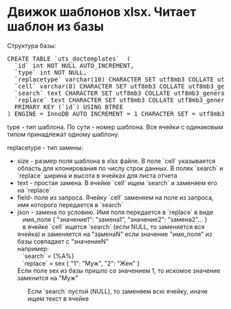 <h1>Движок шаблонов xlsx. Читает шаблон из базы</h1>

Структура базы:

<pre>CREATE TABLE `uts_doctemplates`  (
  `id` int NOT NULL AUTO_INCREMENT,
  `type` int NOT NULL,
  `replacetype` varchar(10) CHARACTER SET utf8mb3 COLLATE utf8mb3_general_ci NOT NULL,
  `cell` varchar(8) CHARACTER SET utf8mb3 COLLATE utf8mb3_general_ci NOT NULL,
  `search` text CHARACTER SET utf8mb3 COLLATE utf8mb3_general_ci NULL,
  `replace` text CHARACTER SET utf8mb3 COLLATE utf8mb3_general_ci NULL,
  PRIMARY KEY (`id`) USING BTREE
) ENGINE = InnoDB AUTO_INCREMENT = 1 CHARACTER SET = utf8mb3 COLLATE = utf8mb3_general_ci;
</pre>

<p>type - тип шаблона. По сути - номер шаблона. Все ячейки с одинаковым типом принадлежат одному шаблону.</p>
<p>replacetype - тип замены: 
<ul>
<li>size - размер поля шаблона в xlsx файле.  В поле `cell` указывается область для клонирования по числу строк данных. В полях `search` и `replace` ширина и высота в ячейках для листа отчета</li>
<li>text - простая замена. В ячейке `cell` ищем  `search` и заменяем его на `replace`</li>
<li>field- поле из запроса. Ячейку `cell` заменяем на поле из запроса, имя которого передается в `search`</li>
<li>json - замена по условию. Имя поля передается в `replace` в виде<br> 
          &nbsp;&nbsp;&nbsp;имя_поля { "значение1": "замена1", "значение2": "замена2"... }<br>
          &nbsp;&nbsp;&nbsp;в ячейке `cell` ищется `search` (если NULL, то заменяется вся ячейка) и заменяется на "заменаN" если значение "имя_поля" из базы совпадает с "значениеN"<br>
	например:<br>
	    &nbsp;&nbsp;&nbsp;`search` = {%A%}	<br>
	    &nbsp;&nbsp;&nbsp;`replace` = sex { "1": "Муж", "2": "Жен" }<br>
	Если поле sex из базы пришло со значением 1, то искомое значение заменится на "Муж"</li>
<ul>	
Если `search` пустой (NULL), то заменяем всю ячейку, иначе ищем текст в ячейке </p>

